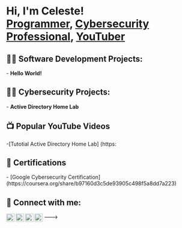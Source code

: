 <h1>Hi, I'm Celeste! <br/><a href="https://github.com/CDafeuAdams">Programmer</a>, <a href="https://www.linkedin.com/in/celestedafeuadams/">Cybersecurity Professional</a>, <a href="https://www.youtube.com/c/TheWyNetwork">YouTuber</a></h1>

<h2>👨‍💻 Software Development Projects:</h2>
- <b> Hello World! </b>


<h2>👨‍💻 Cybersecurity Projects:</h2>
- <b> Active Directory Home Lab </b>

<h2>📺 Popular YouTube Videos</h2>
-[Tutotial Active Directory Home Lab] (https:

<h2>📃 Certifications</h2>
- [Google Cybersecurity Certification] (https://coursera.org/share/b97160d3c5de93905c498f5a8dd7a223)

<h2> 🤳 Connect with me:</h2>

[<img align="left" alt="JoshMadakor | YouTube" width="22px" src="https://cdn.jsdelivr.net/npm/simple-icons@v3/icons/youtube.svg" />][youtube]
[<img align="left" alt="JoshMadakor | Twitter" width="22px" src="https://cdn.jsdelivr.net/npm/simple-icons@v3/icons/twitter.svg" />][twitter]
[<img align="left" alt="JoshMadakor | LinkedIn" width="22px" src="https://cdn.jsdelivr.net/npm/simple-icons@v3/icons/linkedin.svg" />][linkedin]
[<img align="left" alt="JoshMadakor | Instagram" width="22px" src="https://cdn.jsdelivr.net/npm/simple-icons@v3/icons/instagram.svg" />][instagram]

[twitter]: https://twitter.com/TheWyNetwork
[youtube]: https://www.youtube.com/@TheWyNetwork
[instagram]: https://www.instagram.com/@TheWyNetwork
[linkedin]: https://linkedin.com/in/celestedafeuadams

<!--

Here are some ideas to get you started:

- 🔭 I’m currently working on ...
- 🌱 I’m currently learning ...
- 👯 I’m looking to collaborate on ...
- 🤔 I’m looking for help with ...
- 💬 Ask me about ...
- 📫 How to reach me: ...
- 😄 Pronouns: ...
- ⚡ Fun fact: ...
-->
--->
